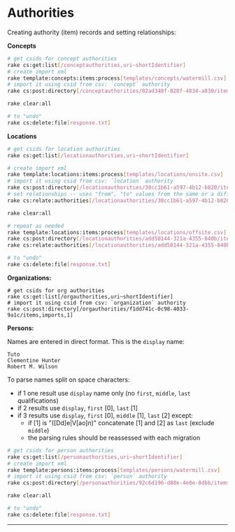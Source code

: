 Authorities
===========

Creating authority (item) records and setting relationships:

**Concepts**

```bash
# get csids for concept authorities
rake cs:get:list[/conceptauthorities,uri~shortIdentifier]
# create import xml
rake template:concepts:items:process[templates/concepts/watermill.csv]
# import it using csid from csv: `concept` authority
rake cs:post:directory[/conceptauthorities/02ad348f-828f-4834-a830/items,imports,1]

rake clear:all

# to "undo"
rake cs:delete:file[response.txt]
```

**Locations**

```bash
# get csids for location authorities
rake cs:get:list[/locationauthorities,uri~shortIdentifier]

# create import xml
rake template:locations:items:process[templates/locations/onsite.csv]
# import it using csid from csv: `location` authority
rake cs:post:directory[/locationauthorities/38cc1b61-a597-4b12-b820/items,imports,1]
# set relationships -- uses "from", "to" values from the same or a different file
rake cs:relate:authorities[/locationauthorities/38cc1b61-a597-4b12-b820/items,locations,templates/locations/onsite.csv]

rake clear:all

# repeat as needed
rake template:locations:items:process[templates/locations/offsite.csv]
rake cs:post:directory[/locationauthorities/add50144-321a-4355-840b/items,imports,1] # `offsite_sla` authority
rake cs:relate:authorities[/locationauthorities/add50144-321a-4355-840b/items,locations,templates/locations/offsite.csv]

# to "undo"
rake cs:delete:file[response.txt]
```

**Organizations:**

```
# get csids for org authorities
rake cs:get:list[/orgauthorities,uri~shortIdentifier]
# import it using csid from csv: `organization` authority
rake cs:post:directory[/orgauthorities/f1dd741c-0c98-4033-9a1c/items,imports,1]
```

**Persons:**

Names are entered in direct format. This is the `display` name:

```
Tuto
Clementine Hunter
Robert M. Wilson
```

To parse names split on space characters:

- if 1 one result use `display` name only (no `first`, `middle`, `last` qualifications)
- if 2 results use `display`, `first` [0], `last` [1]
- if 3 results use `display`, `first` [0], `middle` [1], `last` [2] except:
  - if [1] is "([Dd]e|V[ao]n)" concatenate [1] and [2] as `last` (exclude `middle`)
  - the parsing rules should be reassessed with each migration

```bash
# get csids for person authorities
rake cs:get:list[/personauthorities,uri~shortIdentifier]
# create import xml
rake template:persons:items:process[templates/persons/watermill.csv]
# import it using csid from csv: `person` authority
rake cs:post:directory[/personauthorities/92c6d196-d88e-4e0e-8dbb/items,imports,1]

rake clear:all

# to "undo"
rake cs:delete:file[response.txt]
```

---